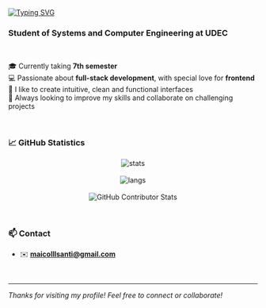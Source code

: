 <a href="https://git.io/typing-svg">
  <img src="https://readme-typing-svg.herokuapp.com?font=Fira+Code&pause=1000&color=F7F7F7&width=435&lines=Hi+%F0%9F%91%8B%2C+I'm+Karebashi" alt="Typing SVG" />
</a>

<h3>Student of Systems and Computer Engineering at UDEC</h3>

<br>

🎓 Currently taking **7th semester**  
💻 Passionate about **full-stack development**, with special love for **frontend**  
🎨 I like to create intuitive, clean and functional interfaces  
🚀 Always looking to improve my skills and collaborate on challenging projects  

<br>

### 📈 GitHub Statistics

<p align="center">
  <img src="https://github-readme-stats.vercel.app/api?username=Karebashi&show_icons=true&theme=radical" alt="stats" />
  <br><br>
  <img src="https://github-readme-stats.vercel.app/api/top-langs/?username=Karebashi&layout=compact&theme=radical" alt="langs" />
  <br><br>
  <img src="https://github-contributor-stats.vercel.app/api?username=Karebashi&limit=5&theme=dark&combine_all_yearly_contributions=true" alt="GitHub Contributor Stats" />
</p>

<br>

### 📫 Contact

- ✉️ **maicolllsanti@gmail.com**

<br>

---

*Thanks for visiting my profile! Feel free to connect or collaborate!*
